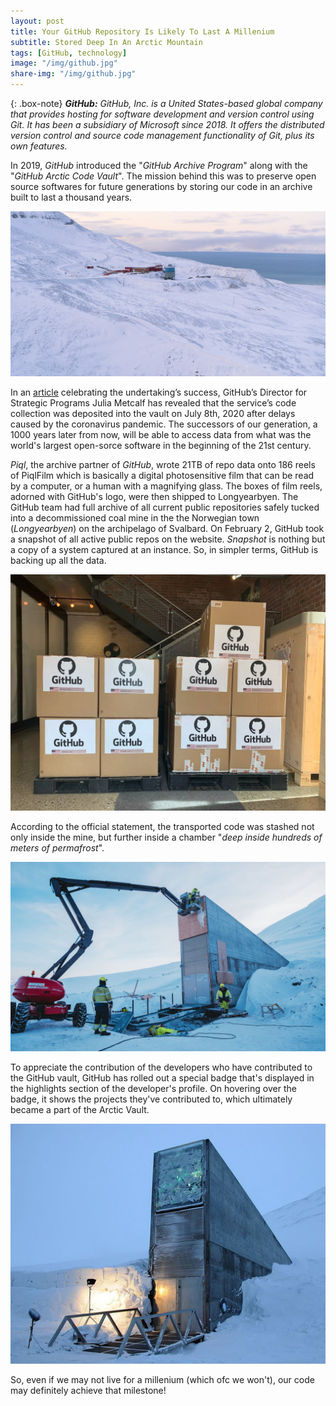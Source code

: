 ```yaml
---
layout: post
title: Your GitHub Repository Is Likely To Last A Millenium
subtitle: Stored Deep In An Arctic Mountain
tags: [GitHub, technology]
image: "/img/github.jpg"
share-img: "/img/github.jpg"
---
```


{: .box-note}
***GitHub:*** *GitHub, Inc. is a United States-based global company that provides hosting for software development and version control using Git. It has been a subsidiary of Microsoft since 2018. It offers the distributed version control and source code management functionality of Git, plus its own features.*

In 2019, *GitHub* introduced the "*GitHub Archive Program*" along with the "*GitHub Arctic Code Vault*". The mission behind this was to preserve open source softwares for future generations by storing our code in an archive built to last a thousand years.

<img src="/img/github3.jpg" alt="Vault">

In an <a href="https://github.blog/2020-07-16-github-archive-program-the-journey-of-the-worlds-open-source-code-to-the-arctic/">article</a> celebrating the undertaking’s success, GitHub’s Director for Strategic Programs Julia Metcalf has revealed that the service’s code collection was deposited into the vault on July 8th, 2020 after delays caused by the coronavirus pandemic. The successors of our generation, a 1000 years later from now, will be able to access data from what was the world's largest open-sorce software in the beginning of the 21st century.

*Piql*, the archive partner of *GitHub*, wrote 21TB of repo data onto 186 reels of PiqlFilm which is basically a digital photosensitive film that can be read by a computer, or a human with a magnifying glass. The boxes of film reels, adorned with GitHub's logo, were then shipped to Longyearbyen. The GitHub team had full archive of all current public repositories safely tucked into a decommissioned coal mine in the the Norwegian town (*Longyearbyen*) on the archipelago of Svalbard. On February 2, GitHub took a snapshot of all active public repos on the website. *Snapshot* is nothing but a copy of a system captured at an instance. So, in simpler terms, GitHub is backing up all the data.

<img src="/img/github4.jpg" alt="Snapshot">

According to the official statement, the transported code was stashed not only inside the mine, but further inside a chamber "*deep inside hundreds of meters of permafrost*".

<img src="/img/github1.jpg" alt="Loading in the vault">

To appreciate the contribution of the developers who have contributed to the GitHub vault, GitHub has rolled out a special badge that's displayed in the highlights section of the developer's profile. On hovering over the badge, it shows the projects they've contributed to, which ultimately became a part of the Arctic Vault. 

<img src="/img/github2.jpg" alt="Loaded in the vault">

So, even if we may not live for a millenium (which ofc we won't), our code may definitely achieve that milestone!
